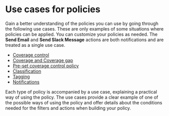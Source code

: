 # Use cases for policies

Gain a better understanding of the policies you can use by going through the following use cases. These are only examples of some situations where policies can be applied. You can customize your policies as needed. The **Send Email** and **Send Slack Message** actions are both notifications and are treated as a single use case.&#x20;

* [Coverage control](coverage-control-policy-use-case.md)
* [Coverage and Coverage gap](coverage-and-coverage-gap-policies.md)
* [Pre-set coverage control policy](coverage-and-coverage-gap-policies.md#pre-set-coverage-control-policy)
* [Classification](classification-policy-use-case.md)
* [Tagging](tagging-policy-use-case.md)
* [Notifications](notification-policy-use-case.md)

Each type of policy is accompanied by a use case, explaining a practical way of using the policy. The use cases provide a clear example of one of the possible ways of using the policy and offer details about the conditions needed for the filters and actions when building your policy.
